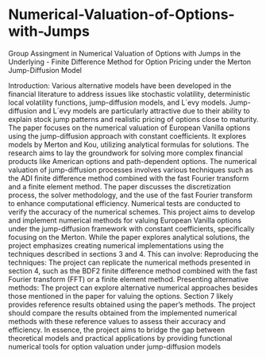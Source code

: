 # Numerical-Valuation-of-Options-with-Jumps
Group Assingment in Numerical Valuation of Options with Jumps in the Underlying - Finite Difference Method for Option Pricing under the Merton Jump-Diffusion Model

Introduction:
Various alternative models have been developed in the financial literature to
address issues like stochastic volatility, deterministic local volatility functions,
jump-diffusion models, and L´evy models. Jump-diffusion and L´evy models are
particularly attractive due to their ability to explain stock jump patterns and
realistic pricing of options close to maturity.
The paper focuses on the numerical valuation of European Vanilla options
using the jump-diffusion approach with constant coefficients. It explores models
by Merton and Kou, utilizing analytical formulas for solutions. The research
aims to lay the groundwork for solving more complex financial products like
American options and path-dependent options.
The numerical valuation of jump-diffusion processes involves various techniques such as the ADI finite difference method combined with the fast Fourier
transform and a finite element method. The paper discusses the discretization
process, the solver methodology, and the use of the fast Fourier transform to
enhance computational efficiency. Numerical tests are conducted to verify the
accuracy of the numerical schemes.
This project aims to develop and implement numerical methods for valuing
European Vanilla options under the jump-diffusion framework with constant
coefficients, specifically focusing on the Merton.
While the paper explores analytical solutions, the project emphasizes creating numerical implementations using the techniques described in sections 3 and
4. This can involve:
Reproducing the techniques: The project can replicate the numerical methods presented in section 4, such as the BDF2 finite difference method combined
with the fast Fourier transform (FFT) or a finite element method. Presenting
alternative methods: The project can explore alternative numerical approaches
besides those mentioned in the paper for valuing the options. Section 7 likely
provides reference results obtained using the paper’s methods. The project
should compare the results obtained from the implemented numerical methods
with these reference values to assess their accuracy and efficiency.
In essence, the project aims to bridge the gap between theoretical models
and practical applications by providing functional numerical tools for option
valuation under jump-diffusion models
